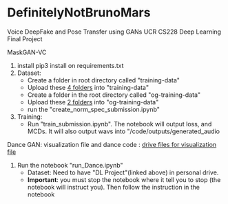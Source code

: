 # DefinitelyNotBrunoMars
Voice DeepFake and Pose Transfer using GANs UCR CS228 Deep Learning Final Project

MaskGAN-VC
1. install pip3 install on requirements.txt
2. Dataset:
    - Create a folder in root directory called "training-data"
    - Upload these [4 folders](https://drive.google.com/drive/folders/1HuwZcXkjUETTXvENUrUyhUk0Z8KqlMR0?usp=sharing) into "training-data"
    - Create a folder in the root directory called "og-training-data"
    - Upload these [2 folders](https://drive.google.com/drive/folders/1AfjN0yvVaywEGZV0_qO2ltKP-4lDpeZc?usp=sharing) into "og-training-data"
    - run the "create_norm_spec_submission.ipynb"
3. Training:
    - Run "train_submission.ipynb". The notebook will output loss, and MCDs. It will also output wavs into "/code/outputs/generated_audio


Dance GAN:
visualization file and dance code :
[drive files for visualization file](https://drive.google.com/drive/folders/125cfU69dP0IaqL6Xvl77wSKu4WtCz92j?usp=drive_link)

1. Run the notebook "run_Dance.ipynb"
    - Dataset: Need to have "DL Project"(linked above) in personal drive.
    - **Important**: you must stop the notebook where it tell you to stop (the notebook will instruct you). Then follow the instruction in the notebook
